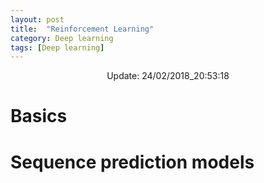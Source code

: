 ```yaml
---
layout: post
title:  "Reinforcement Learning"
category: Deep learning
tags: [Deep learning]
---
```


<center> Update: 24/02/2018_20:53:18</center>

  	
  	
  	
# Basics  	
  	
# Sequence prediction models  	
